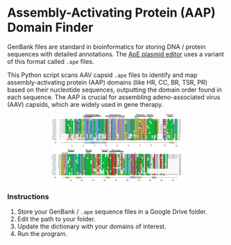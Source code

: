 # Assembly-Activating Protein (AAP) Domain Finder
GenBank files are standard in bioinformatics for storing DNA / protein sequences with detailed annotations. The [ApE plasmid editor](https://jorgensen.biology.utah.edu/wayned/ape/) uses a variant of this format called `.ape` files. 

This Python script scans AAV capsid `.ape` files to identify and map assembly-activating protein (AAP) domains (like HR, CC, BR, TSR, PR) based on their nucleotide sequences, outputting the domain order found in each sequence. The AAP is crucial for assembling adeno-associated virus (AAV) capsids, which are widely used in gene therapy.
<p align="center">
  <img src="images/AAPs.jpg" width="300px" />
</p>

### Instructions
1. Store your GenBank / `.ape` sequence files in a Google Drive folder.
2. Edit the path to your folder.
3. Update the dictionary with your domains of interest.
4. Run the program.
